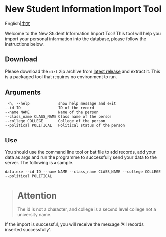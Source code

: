 # New Student Information Import Tool

English|[中文](https://github.com/cathyfrost/CXY_2024_DATA/blob/main/README_CN.md)

Welcome to the New Student Information Import Tool! This tool will help you import your personal information into the database, please follow the instructions below.

## Download
Please download the `dist` zip archive from [latest release](https://github.com/cathyfrost/CXY_2024_DATA/releases/latest) and extract it. This is a packaged tool that requires no environment to run.

## Arguments
```
 -h, --help             show help message and exit
--id ID                 ID of the record
--name NAME             Name of the person
--class_name CLASS_NAME Class name of the person
--college COLLEGE       College of the person
--political POLITICAL   Political status of the person
```

## Use
You should use the command line tool or bat file to add records, add your data as args and run the programme to successfully send your data to the server.
The following is a sample.
```
data.exe --id ID --name NAME --class_name CLASS_NAME --college COLLEGE --political POLITICAL
```
> # Attention
> The id is not a character, and college is a second level college not a university name.

If the import is successful, you will receive the message ‘All records inserted successfully’.
